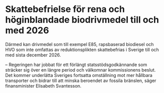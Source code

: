 # Skattebefrielse för rena och höginblandade biodrivmedel till och med 2026

Därmed kan drivmedel som till exempel E85, rapsbaserad biodiesel och HVO som inte omfattas av reduktionsplikten skattebefrias i Sverige till och med sista december 2026\.

– Regeringen har jobbat för ett förlängt statsstödsgodkännande som sträcker sig över en längre period och välkomnar kommissionens beslut. Det kommer underlätta Sveriges fortsatta omställning mot mer hållbara transporter och bidrar till att minska beroendet av fossila bränslen, säger finansminister Elisabeth Svantesson.
